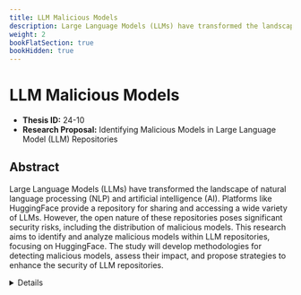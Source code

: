 ```yaml
---
title: LLM Malicious Models
description: Large Language Models (LLMs) have transformed the landscape of natural language processing (NLP) and artificial intelligence (AI). Platforms like HuggingFace provide a repository for sharing and accessing a wide variety of LLMs. However, the open nature of these repositories poses significant security risks, including the distribution of malicious models. This research aims to identify and analyze malicious models within LLM repositories, focusing on HuggingFace. The study will develop methodologies for detecting malicious models, assess their impact, and propose strategies to enhance the security of LLM repositories.
weight: 2
bookFlatSection: true
bookHidden: true
---
```


# LLM Malicious Models

- **Thesis ID:** 24-10
- **Research Proposal:** Identifying Malicious Models in Large Language Model (LLM) Repositories

## Abstract

Large Language Models (LLMs) have transformed the landscape of natural language processing (NLP) and artificial intelligence (AI). Platforms like HuggingFace provide a repository for sharing and accessing a wide variety of LLMs. However, the open nature of these repositories poses significant security risks, including the distribution of malicious models. This research aims to identify and analyze malicious models within LLM repositories, focusing on HuggingFace. The study will develop methodologies for detecting malicious models, assess their impact, and propose strategies to enhance the security of LLM repositories.

<details>
<summary>Details</summary>

## 1. Introduction

### 1.1 Background

Large Language Models (LLMs) like GPT-3 and BERT have shown exceptional performance in various NLP tasks. Repositories such as HuggingFace facilitate the sharing and distribution of these models, fostering innovation and accessibility. However, the openness of these platforms also makes them vulnerable to the distribution of malicious models that can be used to compromise systems, spread misinformation, or steal sensitive data.

### 1.2 Problem Statement

The proliferation of LLMs in open repositories introduces new cybersecurity challenges. Malicious actors can upload compromised models that appear legitimate but contain harmful functionalities. This research aims to address the lack of comprehensive security measures in LLM repositories by developing techniques to identify and mitigate the risks posed by malicious models.

### 1.3 Objectives

1. To develop methodologies for identifying malicious LLMs in repositories such as HuggingFace.
2. To evaluate the impact of malicious models on users and systems.
3. To propose mitigation strategies and best practices for enhancing the security of LLM repositories.
4. To contribute to the broader understanding of LLM security and repository management.

## 2. Literature Review

### 2.1 Large Language Models and Repositories

Overview of LLMs, their architecture, functionalities, and applications. Examination of repositories like HuggingFace, their role in the AI ecosystem, and the potential security implications.

### 2.2 Malicious Models and Security Threats

Detailed analysis of known security threats related to AI and LLMs, including data poisoning, model manipulation, and backdoor attacks. Review of existing research on detecting and mitigating such threats.

### 2.3 Detection Methodologies

Review of methodologies and frameworks used for detecting malicious software and machine learning models, including static and dynamic analysis, anomaly detection, and behavioral analysis.

### 2.4 Security Practices for AI Repositories

Analysis of current security practices in software repositories and their applicability to AI and LLM repositories. Examination of gaps and potential improvements.

## 3. Research Methodology

### 3.1 Phase 1: Preliminary Analysis

1. **Repository Analysis**: Detailed examination of the HuggingFace repository, focusing on the types of models available, usage patterns, and existing security measures.
2. **Literature Review**: Comprehensive review of existing literature on LLM security threats and detection methodologies.

### 3.2 Phase 2: Malicious Model Identification

1. **Static Analysis**: Examination of the codebases and configuration files of LLMs in the repository to identify potential security flaws and malicious functionalities.
2. **Dynamic Analysis**: Monitoring the behavior of selected LLMs under various conditions to detect anomalies and malicious activities.
3. **Anomaly Detection**: Application of machine learning techniques to identify deviations from normal model behaviors that may indicate malicious intent.

### 3.3 Phase 3: Impact Evaluation

1. **Risk Assessment**: Evaluation of the severity and potential impact of identified malicious models on users and systems.
2. **Scenario Analysis**: Simulation of potential attack scenarios to understand the practical implications of malicious LLMs in real-world applications.

### 3.4 Phase 4: Mitigation and Recommendations

1. **Mitigation Strategies**: Development of technical solutions to address the identified vulnerabilities, including code patches, configuration changes, and enhanced security protocols.
2. **Best Practices**: Creation of a set of best practices for developers and users to enhance the security of LLM repositories.

### 3.5 Phase 5: Validation and Testing

1. **Implementation of Mitigations**: Implementing the proposed solutions and testing their effectiveness in a controlled environment.
2. **Re-evaluation**: Conducting a second round of vulnerability assessments to ensure the mitigations are effective and the repository is secure.

## 4. Expected Outcomes

1. **Comprehensive Vulnerability Report**: Detailed documentation of identified malicious models in LLM repositories, their potential impacts, and mitigation strategies.
2. **Enhanced Security Protocols**: Development of improved security protocols and best practices for the management and use of LLM repositories.
3. **Academic Contributions**: Publication of research findings in academic journals and conferences to contribute to the body of knowledge in LLM security and cybersecurity.
4. **Practical Guidelines**: Providing actionable guidelines for developers and users to ensure safer deployment and use of LLMs from repositories.

## 5. Timeline

| Phase                        | Duration   |
|------------------------------|------------|
| Preliminary Analysis         | 2 months   |
| Malicious Model Identification| 3 months   |
| Impact Evaluation            | 1 week   |
| Mitigation and Recommendations| 1 week   |
| Validation and Testing       | 1 week   |
| Thesis Writing and Submission| 2 weeks    |

## 6. Conclusion

This research aims to enhance the security of Large Language Model repositories by systematically identifying and mitigating the risks posed by malicious models. By conducting rigorous analysis and testing, this study will contribute to the development of more secure and robust LLM repositories, ultimately strengthening the cybersecurity framework for these critical AI resources.

## 7. References

1. Literature on Large Language Models and their applications.
2. Research papers on malicious model detection and security threats in AI.
3. Documentation on repository management and security assessment methodologies.
4. Existing studies on mitigation strategies for software and machine learning model vulnerabilities.

</details>
